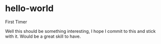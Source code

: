 # hello-world
First Timer

Well this should be something interesting,
I hope I commit to this and stick with it. Would be a great skill to have. 
